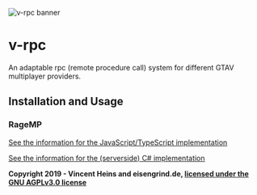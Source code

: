 
![v-rpc banner](https://raw.githubusercontent.com/eisengrind/v-rpc/master/assets/vrpc-banner.png)

# v-rpc

An adaptable rpc (remote procedure call) system for different GTAV multiplayer providers.

## Installation and Usage

### RageMP

[See the information for the JavaScript/TypeScript implementation](https://github.com/eisengrind/v-rpc/tree/master/src/js/ragemp)

[See the information for the (serverside) C# implementation](https://github.com/eisengrind/v-rpc/tree/master/src/csharp/ragemp)

**Copyright 2019 - Vincent Heins and eisengrind.de, [licensed under the GNU AGPLv3.0 license](https://github.com/eisengrind/v-rpc/blob/master/LICENSE)**
